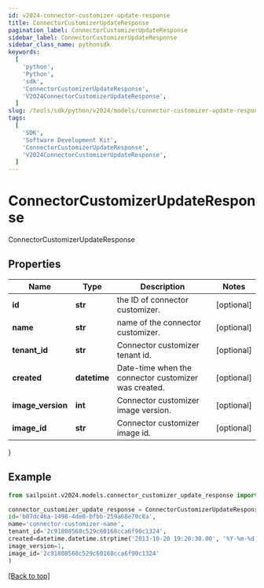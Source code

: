 ```yaml
---
id: v2024-connector-customizer-update-response
title: ConnectorCustomizerUpdateResponse
pagination_label: ConnectorCustomizerUpdateResponse
sidebar_label: ConnectorCustomizerUpdateResponse
sidebar_class_name: pythonsdk
keywords:
  [
    'python',
    'Python',
    'sdk',
    'ConnectorCustomizerUpdateResponse',
    'V2024ConnectorCustomizerUpdateResponse',
  ]
slug: /tools/sdk/python/v2024/models/connector-customizer-update-response
tags:
  [
    'SDK',
    'Software Development Kit',
    'ConnectorCustomizerUpdateResponse',
    'V2024ConnectorCustomizerUpdateResponse',
  ]
---
```


# ConnectorCustomizerUpdateResponse

ConnectorCustomizerUpdateResponse

## Properties

| Name | Type | Description | Notes |
| --- | --- | --- | --- |
| **id** | **str** | the ID of connector customizer. | [optional] |
| **name** | **str** | name of the connector customizer. | [optional] |
| **tenant_id** | **str** | Connector customizer tenant id. | [optional] |
| **created** | **datetime** | Date-time when the connector customizer was created. | [optional] |
| **image_version** | **int** | Connector customizer image version. | [optional] |
| **image_id** | **str** | Connector customizer image id. | [optional] |

}

## Example

```python
from sailpoint.v2024.models.connector_customizer_update_response import ConnectorCustomizerUpdateResponse

connector_customizer_update_response = ConnectorCustomizerUpdateResponse(
id='b07dc46a-1498-4de8-bfbb-259a68e70c8a',
name='connector-customizer-name',
tenant_id='2c91808568c529c60168cca6f90c1324',
created=datetime.datetime.strptime('2013-10-20 19:20:30.00', '%Y-%m-%d %H:%M:%S.%f'),
image_version=1,
image_id='2c91808568c529c60168cca6f90c1324'
)

```

[[Back to top]](#)
